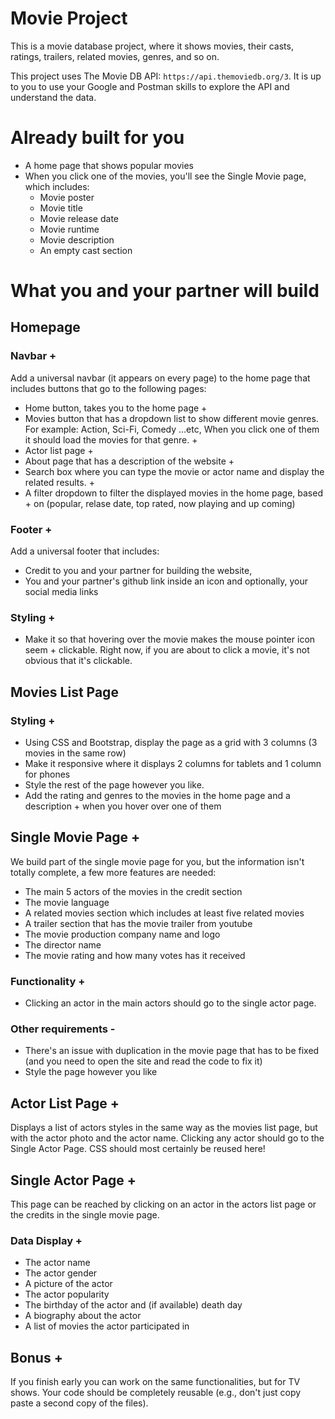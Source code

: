 # Movie Project
This is a movie database project, where it shows movies, their casts, ratings, trailers, related movies, genres, and so on.

This project uses The Movie DB API: `https://api.themoviedb.org/3`. It is up to
you to use your Google and Postman skills to explore the API and understand the
data.

# Already built for you
- A home page that shows popular movies
- When you click one of the movies, you'll see the Single Movie page, which includes:
    - Movie poster
    - Movie title
    - Movie release date
    - Movie runtime
    - Movie description
    - An empty cast section

# What you and your partner will build

## Homepage

### Navbar  +
Add a universal navbar (it appears on every page) to the home page that includes
buttons that go to the following pages:

- Home button, takes you to the home page +
- Movies button that has a dropdown list to show different movie genres. For 
  example: Action, Sci-Fi, Comedy ...etc, When you click one of them it should
  load the movies for that genre.  +
- Actor list page  +
- About page that has a description of the website  +
- Search box where you can type the movie or actor name and display the
related results. +
- A filter dropdown to filter the displayed movies in the home page, based +
on (popular, relase date, top rated, now playing and up coming)

### Footer  +
Add a universal footer that includes:  

- Credit to you and your partner for building the website, 
- You and your partner's github link inside an icon and optionally, your social
  media links

### Styling +

- Make it so that hovering over the movie makes the mouse pointer icon seem  +
  clickable. Right now, if you are about to click a movie, it's not obvious that
  it's clickable.

## Movies List Page

### Styling  +

- Using CSS and Bootstrap, display the page as a grid with 3 columns (3 movies
  in the same row)
- Make it responsive where it displays 2 columns for tablets and 1 column for
  phones
- Style the rest of the page however you like.
- Add the rating and genres to the movies in the home page and a description  +
  when you hover over one of them

## Single Movie Page +
We build part of the single movie page for you, but the information isn't
totally complete, a few more features are needed:

- The main 5 actors of the movies in the credit section
- The movie language
- A related movies section which includes at least five related movies
- A trailer section that has the movie trailer from youtube
- The movie production company name and logo
- The director name 
- The movie rating and how many votes has it received

### Functionality +
- Clicking an actor in the main actors should go to the single actor page.

### Other requirements -
- There's an issue with duplication in the movie page that has to be fixed (and
  you need to open the site and read the code to fix it)
- Style the page however you like

## Actor List Page +
Displays a list of actors styles in the same way as the movies list page, but
with the actor photo and the actor name. Clicking any actor should go to the
Single Actor Page. CSS should most certainly be reused here!

## Single Actor Page +
This page can be reached by clicking on an actor in the actors list page or the
credits in the single movie page.

### Data Display +
- The actor name
- The actor gender
- A picture of the actor
- The actor popularity
- The birthday of the actor and (if available) death day
- A biography about the actor
- A list of movies the actor participated in

## Bonus +
If you finish early you can work on the same functionalities, but for TV shows.
Your code should be completely reusable (e.g., don't just copy paste a second
copy of the files).
